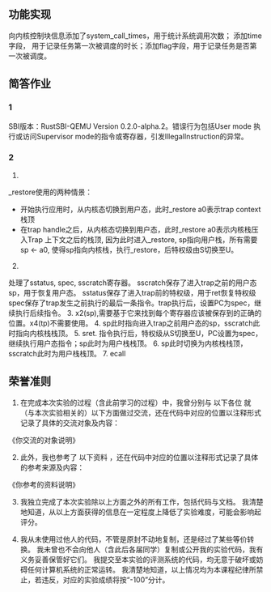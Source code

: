 ## 功能实现
向内核控制块信息添加了system_call_times，用于统计系统调用次数； 添加time字段， 用于记录任务第一次被调度的时长；添加flag字段，用于记录任务是否第一次被调度。

## 简答作业
### 1
SBI版本：RustSBI-QEMU Version 0.2.0-alpha.2。错误行为包括User mode 执行或访问Supervisor mode的指令或寄存器，引发IllegalInstruction的异常。
### 2
1. 
_restore使用的两种情景： 
+ 开始执行应用时，从内核态切换到用户态，此时_restore a0表示trap context栈顶 
+ 在trap handle之后，从内核态切换到用户态，此时_restore a0表示内核栈压入Trap 上下文之后的栈顶, 因为此时进入_restore, sp指向用户栈，所有需要sp <- a0, 使得sp指向内核栈，执行_restore，后特权级由S切换至U。
2.
处理了sstatus, spec, sscratch寄存器。
sscratch保存了进入trap之前的用户态sp，用于恢复用户态。
sstatus保存了进入trap前的特权级，用于ret恢复特权级
spec保存了trap发生之前执行的最后一条指令。trap执行后，设置PC为spec，继续执行后续指令。
3. x2(sp),需要基于它来找到每个寄存器应该被保存到的正确的位置。x4(tp)不需要使用。
4. sp此时指向进入trap之前用户态的sp，sscratch此时指向内核栈栈顶。
5. sret. 指令执行后，特权级从S切换至U，PC设置为spec，继续执行用户态指令；sp此时为用户栈栈顶。
6. sp此时切换为内核栈栈顶， sscratch此时为用户栈栈顶。
7. ecall

## 荣誉准则
1. 在完成本次实验的过程（含此前学习的过程）中，我曾分别与 以下各位 就（与本次实验相关的）以下方面做过交流，还在代码中对应的位置以注释形式记录了具体的交流对象及内容：

《你交流的对象说明》

2. 此外，我也参考了 以下资料 ，还在代码中对应的位置以注释形式记录了具体的参考来源及内容：

《你参考的资料说明》

3. 我独立完成了本次实验除以上方面之外的所有工作，包括代码与文档。 我清楚地知道，从以上方面获得的信息在一定程度上降低了实验难度，可能会影响起评分。

4. 我从未使用过他人的代码，不管是原封不动地复制，还是经过了某些等价转换。 我未曾也不会向他人（含此后各届同学）复制或公开我的实验代码，我有义务妥善保管好它们。 我提交至本实验的评测系统的代码，均无意于破坏或妨碍任何计算机系统的正常运转。 我清楚地知道，以上情况均为本课程纪律所禁止，若违反，对应的实验成绩将按“-100”分计。